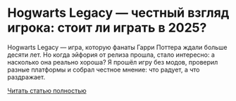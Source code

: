 # Hogwarts Legacy — честный взгляд игрока: стоит ли играть в 2025?



Hogwarts Legacy — игра, которую фанаты Гарри Поттера ждали больше десяти лет. Но когда эйфория от релиза прошла, стало интересно: а насколько она реально хороша? Я прошёл игру без модов, проверил разные платформы и собрал честное мнение: что радует, а что раздражает.

[Читать статью полностью](https://xyberbara.com/gaming/hogwarts-legacy-polzovatelskiy-obzor-igry/)
